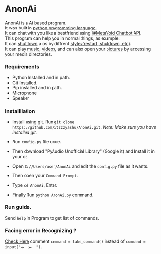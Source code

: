 # AnonAi
AnonAi is a Ai based program.<br>
It was built in [python programming language](https://www.python.org/).<br>
It can chat with you like a bestfriend using [@MetaVoid Chatbot API](https://telegram.me/KukiUpdates/23).<br>
This program can help you in normal things, as example:<br>
It can [shutdown](https://www.merriam-webster.com/dictionary/shutdown) a os by diffrent [styles(restart, shutdown, etc)](https://www.nachnet.com/the-6-different-shutdown-options/).<br>
It can play [music](https://en.wikipedia.org/wiki/Music),
[videos](https://en.wikipedia.org/wiki/Video), and can also open your [pictures](https://en.wikipedia.org/wiki/Photograph) by accessing your media directories.

### Requirements
* Python Installed and in path.
* Git Installed.
* Pip installed and in path.
* Microphone
* Speaker

### Installllation
* Install using git.
Run `git clone https://github.com/itzzzyashu/AnonAi.git`.
*Note:*
_Make sure you have installed git._

* Run `config.py` file once.
* Then download "PyAudio Unofficial Library" (Google it) and Install it in your os.
* Open `C://Users/user/AnonAi` and edit the `config.py` file as it wants.
* Then open your `Command Prompt`.
* Type `cd AnonAi`, Enter.
* Finally Run `python AnonAi.py` command.

### Run guide.
Send `help` in Program to get list of commands.


### Facing error in Recognizing ?
[Check Here](https://github.com/itzzzyashu/AnonAi/blob/8fab5f4e9fd49aebc38a451d7b5cbf1bf67e05d7/AnonAi.py#L149)
comment `command = take_command()` instead of `command = input("⪼  ⪼  ")`.
